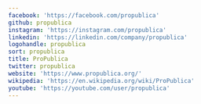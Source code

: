 ```yaml
---
facebook: 'https://facebook.com/propublica'
github: propublica
instagram: 'https://instagram.com/propublica'
linkedin: 'https://linkedin.com/company/propublica'
logohandle: propublica
sort: propublica
title: ProPublica
twitter: propublica
website: 'https://www.propublica.org/'
wikipedia: 'https://en.wikipedia.org/wiki/ProPublica'
youtube: 'https://youtube.com/user/propublica'
---
```

